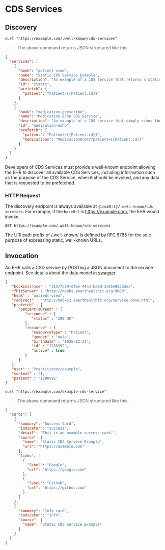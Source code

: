 # CDS Services

## Discovery

```shell
curl "https://example.com/.well-known/cds-services"
```

> The above command returns JSON structured like this:

```json
{
  "services": [
    {
      "hook": "patient-view",
      "name": "Static CDS Service Example",
      "description": "An example of a CDS service that returns a static set of cards",
      "id": "static",
      "prefetch": {
        "patient": "Patient/{{Patient.id}}"
      }
    },
    {
      "hook": "medication-prescribe",
      "name": "Medication Echo CDS Service",
      "description": "An example of a CDS service that simply echos the medication being prescribed",
      "id": "medication-echo",
      "prefetch": {
        "patient": "Patient/{{Patient.id}}",
        "medications": "MedicationOrder?patient={{Patient.id}}"
      }
    }
  ]
}
```

Developers of CDS Services must provide a well-known endpoint allowing the EHR to discover all available CDS Services, including information such as the purpose of the CDS Service, when it should be invoked, and any data that is requested to be prefetched.

### HTTP Request

The discovery endpoint is always available at `{baseUrl}/.well-known/cds-services`. For example, if the `baseUrl` is https://example.com, the EHR would invoke:

`GET https://example.com/.well-known/cds-services`

<aside class="notice">
The URI path prefix of /.well-known/ is defined by <a href="https://tools.ietf.org/html/rfc5785">RFC 5785</a> for the sole purpose of expressing static, well-known URLs.
</aside>

## Invocation

An EHR calls a CSD service by POSTing a JSON document to the service endpoint. See details about the data model [in swagger](http://editor.swagger.io/#/?import=https://raw.githubusercontent.com/cds-hooks/api/master/cds-hooks.yaml?token=AATHAQY8vqQ6dIZajRuuE55EWMBitTptks5XLMk6wA%3D%3D)

```json
{
   "hookInstance" : "d1577c69-dfbe-44ad-ba6d-3e05e953b2ea",
   "fhirServer" : "http://hooks.smarthealthit.org:9080",
   "hook" : "patient-view",
   "redirect" : "http://hooks2.smarthealthit.org/service-done.html",
   "prefetch" : {
      "patientToGreet" : {
         "response" : {
            "status" : "200 OK"
         },
         "resource" : {
            "resourceType" : "Patient",
            "gender" : "male",
            "birthDate" : "1925-12-23",
            "id" : "1288992",
            "active" : true
         }
      }
   },
   "user" : "Practitioner/example",
   "context" : [],
   "patient" : "1288992"
}

```

```shell
curl "https://example.com/example-cds-service"
```

> The above command returns JSON structured like this:

```json
{
  "cards": [
    {
      "summary": "Success Card",
      "indicator": "success",
      "detail": "This is an example success card.",
      "source": {
        "name": "Static CDS Service Example",
        "url": "https://example.com"
      },
      "links": [
        {
          "label": "Google",
          "url": "https://google.com"
        },
        {
          "label": "Github",
          "url": "https://github.com"
        }
      ]
    },
    {
      "summary": "Info card",
      "indicator": "info",
      "source": {
        "name": "Static CDS Service Example"
      }
    }
  ]
}
```
